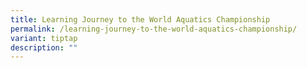 ```yaml
---
title: Learning Journey to the World Aquatics Championship
permalink: /learning-journey-to-the-world-aquatics-championship/
variant: tiptap
description: ""
---
```

